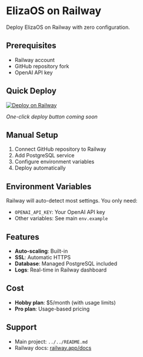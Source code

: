 # ElizaOS on Railway

Deploy ElizaOS on Railway with zero configuration.

## Prerequisites

- Railway account
- GitHub repository fork
- OpenAI API key

## Quick Deploy

[![Deploy on Railway](https://railway.app/button.svg)](https://railway.app/template/ElizaOS)

*One-click deploy button coming soon*

## Manual Setup

1. Connect GitHub repository to Railway
2. Add PostgreSQL service 
3. Configure environment variables
4. Deploy automatically

## Environment Variables

Railway will auto-detect most settings. You only need:

- `OPENAI_API_KEY`: Your OpenAI API key
- Other variables: See main `env.example`

## Features

- **Auto-scaling**: Built-in
- **SSL**: Automatic HTTPS
- **Database**: Managed PostgreSQL included
- **Logs**: Real-time in Railway dashboard

## Cost

- **Hobby plan**: $5/month (with usage limits)
- **Pro plan**: Usage-based pricing

## Support

- Main project: `../../README.md`  
- Railway docs: [railway.app/docs](https://docs.railway.app/) 